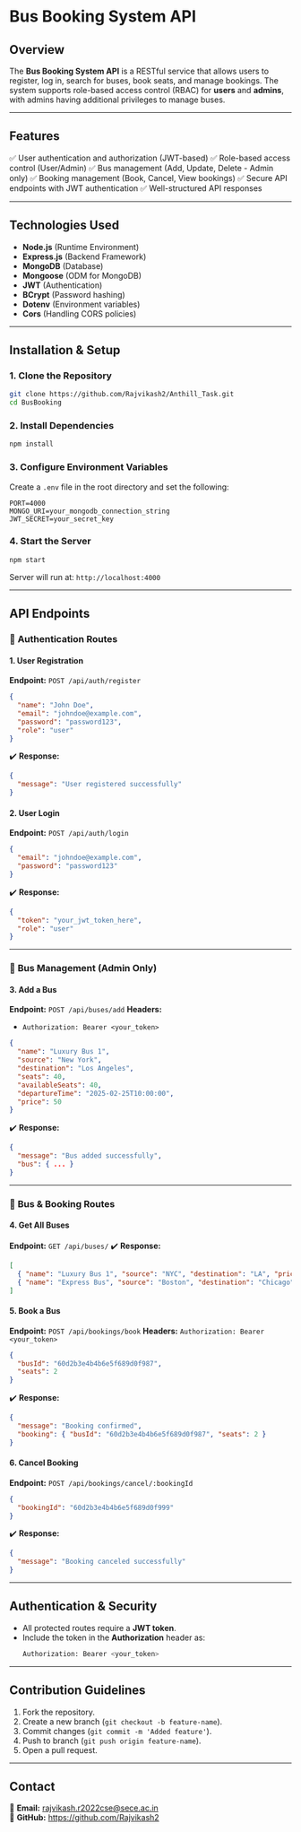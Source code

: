 # Bus Booking System API

## Overview
The **Bus Booking System API** is a RESTful service that allows users to register, log in, search for buses, book seats, and manage bookings. The system supports role-based access control (RBAC) for **users** and **admins**, with admins having additional privileges to manage buses.

---
## Features
✅ User authentication and authorization (JWT-based)
✅ Role-based access control (User/Admin)
✅ Bus management (Add, Update, Delete - Admin only)
✅ Booking management (Book, Cancel, View bookings)
✅ Secure API endpoints with JWT authentication
✅ Well-structured API responses

---
## Technologies Used
- **Node.js** (Runtime Environment)
- **Express.js** (Backend Framework)
- **MongoDB** (Database)
- **Mongoose** (ODM for MongoDB)
- **JWT** (Authentication)
- **BCrypt** (Password hashing)
- **Dotenv** (Environment variables)
- **Cors** (Handling CORS policies)

---
## Installation & Setup
### 1. Clone the Repository
```bash
git clone https://github.com/Rajvikash2/Anthill_Task.git
cd BusBooking
```

### 2. Install Dependencies
```bash
npm install
```

### 3. Configure Environment Variables
Create a `.env` file in the root directory and set the following:
```env
PORT=4000
MONGO_URI=your_mongodb_connection_string
JWT_SECRET=your_secret_key
```

### 4. Start the Server
```bash
npm start
```
Server will run at: `http://localhost:4000`

---
## API Endpoints
### 🔹 **Authentication Routes**

#### **1. User Registration**
**Endpoint:** `POST /api/auth/register`
```json
{
  "name": "John Doe",
  "email": "johndoe@example.com",
  "password": "password123",
  "role": "user"
}
```
✔️ **Response:**
```json
{
  "message": "User registered successfully"
}
```

#### **2. User Login**
**Endpoint:** `POST /api/auth/login`
```json
{
  "email": "johndoe@example.com",
  "password": "password123"
}
```
✔️ **Response:**
```json
{
  "token": "your_jwt_token_here",
  "role": "user"
}
```

---
### 🔹 **Bus Management (Admin Only)**

#### **3. Add a Bus**
**Endpoint:** `POST /api/buses/add`
**Headers:**
- `Authorization: Bearer <your_token>`
```json
{
  "name": "Luxury Bus 1",
  "source": "New York",
  "destination": "Los Angeles",
  "seats": 40,
  "availableSeats": 40,
  "departureTime": "2025-02-25T10:00:00",
  "price": 50
}
```
✔️ **Response:**
```json
{
  "message": "Bus added successfully",
  "bus": { ... }
}
```


---
### 🔹 **Bus & Booking Routes**

#### **4. Get All Buses**
**Endpoint:** `GET /api/buses/`
✔️ **Response:**
```json
[
  { "name": "Luxury Bus 1", "source": "NYC", "destination": "LA", "price": 50 },
  { "name": "Express Bus", "source": "Boston", "destination": "Chicago", "price": 40 }
]
```

#### **5. Book a Bus**
**Endpoint:** `POST /api/bookings/book`
**Headers:** `Authorization: Bearer <your_token>`
```json
{
  "busId": "60d2b3e4b4b6e5f689d0f987",
  "seats": 2
}
```
✔️ **Response:**
```json
{
  "message": "Booking confirmed",
  "booking": { "busId": "60d2b3e4b4b6e5f689d0f987", "seats": 2 }
}
```

#### **6. Cancel Booking**
**Endpoint:** `POST /api/bookings/cancel/:bookingId`
```json
{
  "bookingId": "60d2b3e4b4b6e5f689d0f999"
}
```
✔️ **Response:**
```json
{
  "message": "Booking canceled successfully"
}
```

---
## Authentication & Security
- All protected routes require a **JWT token**.
- Include the token in the **Authorization** header as:
  ```bash
  Authorization: Bearer <your_token>
  ```

---
## Contribution Guidelines
1. Fork the repository.
2. Create a new branch (`git checkout -b feature-name`).
3. Commit changes (`git commit -m 'Added feature'`).
4. Push to branch (`git push origin feature-name`).
5. Open a pull request.

---

## Contact
📩 **Email:** rajvikash.r2022cse@sece.ac.in   
📂 **GitHub:** https://github.com/Rajvikash2


